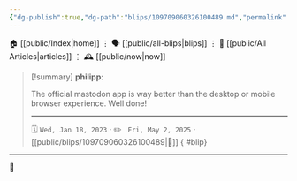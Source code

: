 ```yaml
---
{"dg-publish":true,"dg-path":"blips/109709060326100489.md","permalink":"/blips/109709060326100489/","title":"philipp on mastodon @ 2023-01-18"}
---
```



<div class="transclusion internal-embed is-loaded"><div class="markdown-embed">




🏠 [[public/Index\|home]]  ⋮ 🗣️ [[public/all-blips\|blips]] ⋮  📝 [[public/All Articles\|articles]]  ⋮ 🕰️ [[public/now\|now]]


</div></div>


> [!summary] **philipp**:
>
> The official mastodon app is way better than the desktop or mobile browser experience. Well done!
> - - -
>
> 🗓️ <code>Wed, Jan 18, 2023</code>  · ✏️ <code> Fri, May 2, 2025</code>  · [[public/blips/109709060326100489\|🔗]]
{ #blip}


- - -

 👾
